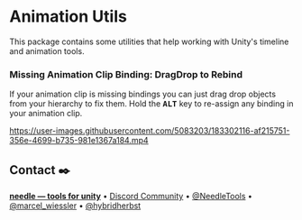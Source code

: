 # Animation Utils

This package contains some utilities that help working with Unity's timeline and animation tools.

### Missing Animation Clip Binding: DragDrop to Rebind
If your animation clip is missing bindings you can just drag drop objects from your hierarchy to fix them. Hold the <kbd>**ALT**</kbd> key to re-assign any binding in your animation clip.

https://user-images.githubusercontent.com/5083203/183302116-af215751-356e-4699-b735-981e1367a184.mp4


## Contact ✒️
<b>[needle — tools for unity](https://needle.tools)</b> • 
[Discord Community](https://discord.needle.tools) • 
[@NeedleTools](https://twitter.com/NeedleTools) • 
[@marcel_wiessler](https://twitter.com/marcel_wiessler) • 
[@hybridherbst](https://twitter.com/hybridherbst)
